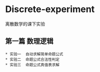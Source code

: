 # Discrete-experiment
离散数学的课下实验

  ## 第一篇 数理逻辑
    * 实验一  自动求解简单命题公式
    * 实验二  命题公式合法性判定
    * 实验三  命题公式真值表求解
